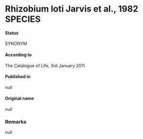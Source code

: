 Rhizobium loti Jarvis et al., 1982 SPECIES
=======

#### Status
SYNONYM

#### According to
The Catalogue of Life, 3rd January 2011

#### Published in
null

#### Original name
null

### Remarks
null